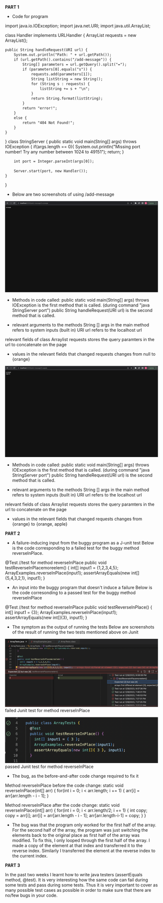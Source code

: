 **PART 1**

* Code for program

import java.io.IOException;
import java.net.URI;
import java.util.ArrayList;

class Handler implements URLHandler {
    ArrayList<String> requests = new ArrayList<String>();

    public String handleRequest(URI url) {
        System.out.println("Path: " + url.getPath());
        if (url.getPath().contains("/add-message")) {
            String[] parameters = url.getQuery().split("=");
            if (parameters[0].equals("s")) {
                requests.add(parameters[1]);
                String listString = new String();
                for (String s : requests) {
                    listString += s + "\n";
                }
                return String.format(listString);
            }
            return "error!"; 
        }
        else {
            return "404 Not Found!";
        }
    }
}
class StringServer {
    public static void main(String[] args) throws IOException {
        if(args.length == 0){
            System.out.println("Missing port number! Try any number between 1024 to 49151");
            return;
        }

        int port = Integer.parseInt(args[0]);

        Server.start(port, new Handler());
    }
}
	
* Below are two screenshots of using /add-message

![Image](orange.png)
	
* Methods in code called: 
public static void main(String[] args) throws IOException is the first method that is called. (during command "java StringServer port")
public String handleRequest(URI url) is the second method that is called.
	
* relevant arguments to the methods 
String [] args in the main method refers to system inputs (built in)
URI url refers to the localhost url

relevant fields of class 
Arraylist requests stores the query paramters in the url to concatenate on the page
	
* values in the relevant fields that changed
requests changes from null to {orange}
	
![Image](orange_apple.png)

* Methods in code called: 
public static void main(String[] args) throws IOException is the first method that is called. (during command "java StringServer port")
public String handleRequest(URI url) is the second method that is called.
	
* relevant arguments to the methods 
String [] args in the main method refers to system inputs (built in)
URI url refers to the localhost url

relevant fields of class 
Arraylist requests stores the query paramters in the url to concatenate on the page
	
* values in the relevant fields that changed
requests changes from {orange} to {orange, apple}
	

**PART 2**

* A failure-inducing input from the buggy program as a J-unit test
Below is the code corresponding to a failed test for the buggy method reverseInPlace. 

@Test 
  //test for method reverseInPlace
	public void testReverseInPlacemoreelem() {
    int[] input1 = {1,2,3,4,5};
    ArrayExamples.reverseInPlace(input1);
    assertArrayEquals(new int[]{5,4,3,2,1}, input1);
	}
  
* An input into the buggy program that doesn't induce a failure 
Below is the code corresonding to a passed test for the buggy method reverseInPlace

@Test 
  //test for method reverseInPlace
	public void testReverseInPlace() {
    int[] input1 = {3};
    ArrayExamples.reverseInPlace(input1);
    assertArrayEquals(new int[]{3}, input1);
	}
  
* The symptom as the output of running the tests
Below are screenshots of the result of running the two tests mentioned above on Junit 

![Image](failed_test.png)
failed Junit test for method reverseInPlace

![Image](passed_test.png)
passed Junit test for method reverseInPlace

* The bug, as the before-and-after code change required to fix it

Method reverseInPlace before the code change:
static void reverseInPlace(int[] arr) {
    for(int i = 0; i < arr.length; i += 1) {
      arr[i] = arr[arr.length - i - 1];
    }

Method reverseInPlace after the code change:
  static void reverseInPlace(int[] arr) {
    for(int i = 0; i < arr.length/2; i += 1) {
      int copy; 
      copy = arr[i]; 
      arr[i] = arr[arr.length - i - 1];
      arr[arr.length-i-1] = copy;
    }
  }

* The bug was that the program only worked for the first half of the array. For the second half of the array, the program was just switching the elements back to the original place as first half of the array was modified. 
To fix this, I only looped through the first half of the array. I made a copy of the element at that index and transferred it to the reverse index. Similarly I transferred the element at the reverse index to the current index. 
	

**PART 3**
	
In the past two weeks I learnt how to write java testers (assertEquals method, @test). It is very interesting how the same code can fail during some tests and pass during some tests. Thus it is very important to cover as many possible test cases as possible in order to make sure that there are no/few bugs in your code. 


